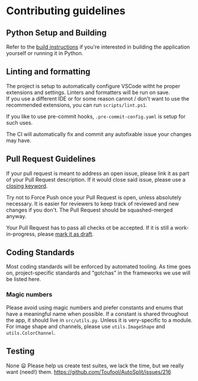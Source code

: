 <!-- This has to in the repository's root, `docs/`, or `.github/` directory to be picked by github. Read more at: https://docs.github.com/en/communities/setting-up-your-project-for-healthy-contributions/setting-guidelines-for-repository-contributors#about-contributing-guidelines -->

# Contributing guidelines

## Python Setup and Building

Refer to the [build instructions](/docs/build%20instructions.md) if you're interested in building the application yourself or running it in Python.  

## Linting and formatting

The project is setup to automatically configure VSCode witht he proper extensions and settings. Linters and formatters will be run on save.  
If you use a different IDE or for some reason cannot / don't want to use the recommended extensions, you can run `scripts/lint.ps1`.

If you like to use pre-commit hooks, `.pre-commit-config.yaml` is setup for such uses.

The CI will automatically fix and commit any autofixable issue your changes may have.

## Pull Request Guidelines

If your pull request is meant to address an open issue, please link it as part of your Pull Request description. If it would close said issue, please use a [closing keyword](https://docs.github.com/en/issues/tracking-your-work-with-issues/linking-a-pull-request-to-an-issue#linking-a-pull-request-to-an-issue-using-a-keyword).

Try not to Force Push once your Pull Request is open, unless absolutely necessary. It is easier for reviewers to keep track of reviewed and new changes if you don't. The Pull Request should be squashed-merged anyway.

Your Pull Request has to pass all checks ot be accepted. If it is still a work-in-progress, please [mark it as draft](https://docs.github.com/en/pull-requests/collaborating-with-pull-requests/proposing-changes-to-your-work-with-pull-requests/changing-the-stage-of-a-pull-request#converting-a-pull-request-to-a-draft).

## Coding Standards

Most coding standards will be enforced by automated tooling.
As time goes on, project-specific standards and "gotchas" in the frameworks we use will be listed here.

### Magic numbers

Please avoid using magic numbers and prefer constants and enums that have a meaningful name when possible.
If a constant is shared throughout the app, it should live in `src/utils.py`. Unless it is very-specific to a module.
For image shape and channels, please use `utils.ImageShape` and `utils.ColorChannel`.

## Testing

None 😦 Please help us create test suites, we lack the time, but we really want (need!) them. <https://github.com/Toufool/AutoSplit/issues/216>
